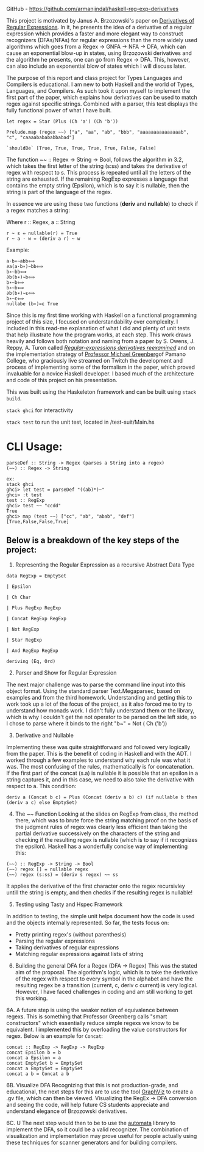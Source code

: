 
GitHub - https://github.com/armanjindal/haskell-reg-exp-derivatives

This project is motivated by Janus A. Brzozowski's paper on [Derivatives of Regular Expressions](https://dl.acm.org/doi/10.1145/321239.321249). In it, he presents the idea of a derivative of a regular expression which provides a faster and more elegant way to construct recognizers (DFAs/NFAs) for regular expressions than the more widely used algorithms which goes from a Regex -> GNFA -> NFA -> DFA, which can cause an exponential blow-up in states, using Brzozowski derivatives and the algorithm he presents, one can go from Regex -> DFA.  This, however, can also include an exponential blow of states which I will discuss later. 

The purpose of this report and class project for Types Languages and Compilers is educational. I am new to both Haskell and the world of Types, Languages, and Compilers. As such took it upon myself to implement the first part of the paper, which explains how derivatives can be used to match regex against specific strings.  Combined with a parser, this test displays the fully functional power of what I have built. 

```
let regex = Star (Plus (Ch 'a') (Ch 'b'))

Prelude.map (regex ~~) ["a", "aa", "ab", "bbb", "aaaaaaaaaaaaaaab", "c", "caaaababababbabad"]

`shouldBe` [True, True, True, True, True, False, False]
```

The function ~~ :: Regex -> String -> Bool, follows the algorithm in 3.2, which takes the first letter of the string (s:ss) and takes the derivative of regex with respect to s. This process is repeated until all the letters of the string are exhausted. If the remaining RegExp expresses a language that contains the empty string (Epsilon), which is to say it is nullable, then the string is part of the language of the regex.

In essence we are using these two functions (**deriv** and **nullable**) to check if a regex matches a string: 

Where r :: Regex, a :: String 

```
r ~ ε ⇔ nullable(r) = True
r ~ a · w ⇔ (deriv a r) ~ w
```

Example: 
```
a⋅b∗​∼abb⟺
∂a​(a⋅b∗)∼bb⟺
b∗∼bb⟺
∂b​(b∗)∼b⟺
b∗∼b⟺
b∗∼b⟺
∂b​(b∗)∼ε⟺
b∗∼ε⟺
nullabe (b∗)=ε True
```


Since this is my first time working with Haskell on a functional programming project of this size, I focused on understandability over complexity. I included in this read-me explanation of what I did and plenty of unit tests that help illustrate how the program works, at each step. This work draws heavily and follows both notation and naming from a paper by S. Owens, J. Reppy, A. Turon called [*Regular-expressions derivatives reexamined*](https://www.ccs.neu.edu/home/turon/re-deriv.pdf) and on the implementation strategy of [Professor Michael Greenberg](https://cs.pomona.edu/~michael/)of Pamano College, who graciously live streamed on Twitch the development and process of implementing some of the formalism in the paper, which proved invaluable for a novice Haskell developer. I based much of the architecture and code of this project on his presentation. 

This was built using the Haskeleton framework and can be built using `stack build`.

`stack ghci` for interactivity

`stack test` to run the unit test, located in /test-suit/Main.hs

# CLI Usage: 
```
parseDef :: String -> Regex (parses a String into a regex)
(~~) :: Regex -> String 

ex:
stack ghci
ghci> let test = parseDef "((ab)*)~"
ghci> :t test
test :: RegExp
ghci> test ~~ "ccdd"
True
ghci> map (test ~~) ["cc", "ab", "abab", "def"]
[True,False,False,True]
```

## Below is a breakdown of the key steps of the project:

1. Representing the Regular Expression as a recursive Abstract Data Type

```
data RegExp = EmptySet

| Epsilon

| Ch Char

| Plus RegExp RegExp

| Concat RegExp RegExp

| Not RegExp

| Star RegExp

| And RegExp RegExp

deriving (Eq, Ord)
```

2. Parser and Show for Regular Expression

The next major challenge was to parse the command line input into this object format. Using the standard parser Text.Megaparsec, based on examples and from the third homework. Understanding and getting this to work took up a lot of the focus of the project, as it also forced me to try to understand how monads work.  I didn't fully understand them or the library, which is why I couldn't get the not operator to be parsed on the left side, so I chose to parse where it binds to the right "b~" = Not ( Ch ('b'))

3. Derivative and Nullable

Implementing these was quite straightforward and followed very logically from the paper. This is the benefit of coding in Haskell and with the ADT.  I worked through a few examples to understand why each rule was what it was. The most confusing of the rules, mathematically is for concatenation. If the first part of the concat (s.a) is nullable it is possible that an epsilon in a string captures it, and in this case, we need to also take the derivative with respect to a. This condition:

```
deriv a (Concat b c) = Plus (Concat (deriv a b) c) (if nullable b then (deriv a c) else EmptySet)
```


4. The ~~ Function 
Looking at the slides on RegExp from class, the method there, which was to brute force the string matching proof on the basis of the judgment rules of regex was clearly less efficient than taking the partial derivative successively on the characters of the string and checking if the resulting regex is nullable (which is to say if it recognizes the epsilon). Haskell has a wonderfully concise way of implementing this:

```
(~~) :: RegExp -> String -> Bool
(~~) regex [] = nullable regex
(~~) regex (s:ss) = (deriv s regex) ~~ ss
```

It applies the derivative of the first character onto the regex recursivley untill the string is empty, and then checks if the resulting regex is nullable!

5. Testing using Tasty and Hspec Framework

In addition to testing, the simple unit helps document how the code is used and the objects internally represented. So far, the tests focus on:
- Pretty printing regex's (without parenthesis)
- Parsing the regular expressions
- Taking derivatives of regular expressions
- Matching regular expressions against lists of string


6. Building the general DFA for a Regex (DFA -> Regex)
This was the stated aim of the proposal. The algorithm's logic, which is to take the derivative of the regex with respect to every symbol in the alphabet and have the resulting regex be a transition (current, c, deriv c current) is very logical. However, I have faced challenges in coding and am still working to get this working. 

6A. A future step is using the weaker notion of equivalence between regexs. This is something that Professor Greenberg calls "smart constructors" which essentially reduce simple regexs we know to be equivalent. I implemented this by overloading the value constructors for regex. Below is an example for `Concat`:

```
concat :: RegExp -> RegExp -> RegExp
concat Epsilon b = b
concat a Epsilon = a
concat EmptySet b = EmptySet
concat a EmptySet = EmptySet
concat a b = Concat a b
```

6B. Visualize DFA
Recognizing that this is not production-grade, and educational, the next steps for this are to use the tool [GraphViz](https://graphviz.org/) to create a .gv file, which can then be viewed. Visualizing the RegEx -> DFA conversion and seeing the code, will help future CS students appreciate and understand elegance of Brzozowski derivatives. 

6C. U
The next step would then to be to use the [automata](https://github.com/andrewthad/automata/tree/master) library to implement the DFA, so it could be a valid recognizer. The combination of visualization and implementation may prove useful for people actually using these techniques for scanner generators and for building compilers.
